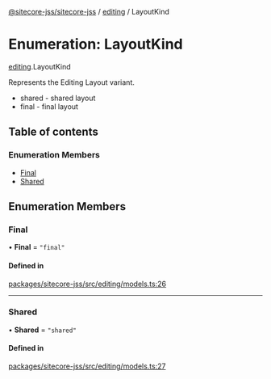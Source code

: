 [@sitecore-jss/sitecore-jss](../README.md) / [editing](../modules/editing.md) / LayoutKind

# Enumeration: LayoutKind

[editing](../modules/editing.md).LayoutKind

Represents the Editing Layout variant.
- shared - shared layout
- final - final layout

## Table of contents

### Enumeration Members

- [Final](editing.LayoutKind.md#final)
- [Shared](editing.LayoutKind.md#shared)

## Enumeration Members

### Final

• **Final** = ``"final"``

#### Defined in

[packages/sitecore-jss/src/editing/models.ts:26](https://github.com/Sitecore/jss/blob/ca06445b5/packages/sitecore-jss/src/editing/models.ts#L26)

___

### Shared

• **Shared** = ``"shared"``

#### Defined in

[packages/sitecore-jss/src/editing/models.ts:27](https://github.com/Sitecore/jss/blob/ca06445b5/packages/sitecore-jss/src/editing/models.ts#L27)
